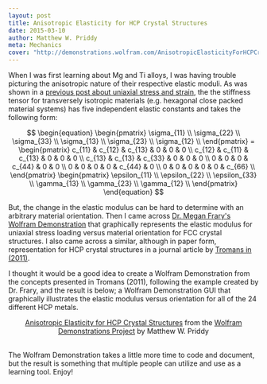 ```yaml
---
layout: post
title: Anisotropic Elasticity for HCP Crystal Structures
date: 2015-03-10
author: Matthew W. Priddy
meta: Mechanics 
cover: "http://demonstrations.wolfram.com/AnisotropicElasticityForHCPCrystalStructures/HTMLImages/index.en/popup_1.jpg"
---
```


When I was first learning about Mg and Ti alloys, I was having trouble picturing the anisotropic nature of their respective elastic moduli.  As was shown in a [previous post about uniaxial stress and strain](http://mwpriddy.github.io/blog/2015/03/04/UniStressStrain/), the the stiffness tensor for transversely isotropic materials (e.g. hexagonal close packed material systems) has five independent elastic constants and takes the following form:

$$
\begin{equation}
\begin{pmatrix}
\sigma_{11} \\ \sigma_{22} \\ \sigma_{33} \\ \sigma_{13} \\ \sigma_{23} \\ \sigma_{12} \\ 
\end{pmatrix} = 
\begin{pmatrix}
  c_{11} & c_{12} & c_{13} & 0 & 0 & 0 \\
  c_{12} & c_{11} & c_{13} & 0 & 0 & 0 \\
  c_{13} & c_{13} & c_{33} & 0 & 0 & 0 \\
  0 & 0 & 0 & c_{44} & 0 & 0 \\
  0 & 0 & 0 & 0 & c_{44} & 0 \\
  0 & 0 & 0 & 0 & 0 & c_{66} \\
\end{pmatrix}
\begin{pmatrix}
\epsilon_{11} \\ \epsilon_{22} \\ \epsilon_{33} \\ \gamma_{13} \\ \gamma_{23} \\ \gamma_{12} \\ 
\end{pmatrix}
\end{equation}
$$

But, the change in the elastic modulus can be hard to determine with an arbitrary material orientation.  Then I came across [Dr. Megan Frary's Wolfram Demonstration](http://demonstrations.wolfram.com/AnisotropicElasticity/) that graphically represents the elastic modulus for uniaxial stress loading versus material orientation for FCC crystal structures.  I also came across a similar, although in paper form, representation for HCP crystal structures in a journal article by [Tromans in (2011)](http://www.arpapress.com/volumes/vol6issue4/ijrras_6_4_14.pdf).

I thought it would be a good idea to create a Wolfram Demonstration from the concepts presented in Tromans (2011), following the example created by Dr. Frary, and the result is below; a Wolfram Demonstration GUI that graphically illustrates the elastic modulus versus orientation for all of the 24 different HCP metals.

<div align="center">
  <script type='text/javascript' src='http://demonstrations.wolfram.com/javascript/embed.js' ></script>
  <script type='text/javascript'>var demoObj = new DEMOEMBED(); demoObj.run('AnisotropicElasticityForHCPCrystalStructures', '', '439', '628');</script>
  <div id='DEMO_AnisotropicElasticityForHCPCrystalStructures'>
    <a class='demonstrationHyperlink' href='http://demonstrations.wolfram.com/AnisotropicElasticityForHCPCrystalStructures/' target='_blank'>Anisotropic Elasticity for HCP Crystal Structures</a> from the <a class='demonstrationHyperlink' href='http://demonstrations.wolfram.com/' target='_blank'>Wolfram Demonstrations Project</a> by Matthew W. Priddy
  </div><br />
</div>

The Wolfram Demonstration takes a little more time to code and document, but the result is something that multiple people can utilize and use as a learning tool.  Enjoy! 
